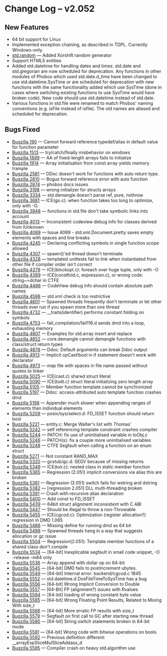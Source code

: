 <h1>Change Log &ndash; v2.052</h1>

<h2 id="new-features">New Features</h2>

* 64 bit support for Linux
* Implemented exception chaining, as described in TDPL. Currently Windows-only.
* [std.random](/phobos/std_random) &mdash; Added Xorshift random generator
* Support HTML5 entities
* Added std.datetime for handling dates and times. std.date and std.gregorian
  are now scheduled for deprecation. Any functions in other modules of Phobos
  which used std.date.d_time have been changed to use std.datetime.SysTime or
  are scheduled for deprecation with new functions with the same functionality
  added which use SysTime (done in cases where switching existing functions
  to use SysTime would have broken code). New code should use
  std.datetime instead of std.date.
* Various functions in std.file were renamed to match Phobos' naming
  conventions (e.g. isFile instead of isfile). The old names are aliased and
  scheduled for deprecation.

<h2 id="bugs-fixed">Bugs Fixed</h2>

* [Bugzilla 190](/bug/190) &mdash; Cannot forward reference typedef/alias in default value for function parameter
* [Bugzilla 1513](/bug/1513) &mdash; try/catch/finally misbehavior on windows
* [Bugzilla 1899](/bug/1899) &mdash; AA of fixed-length arrays fails to initialize
* [Bugzilla 1914](/bug/1914) &mdash; Array initialisation from const array yields memory trample
* [Bugzilla 2581](/bug/2581) &mdash; DDoc doesn't work for functions with auto return type.
* [Bugzilla 2810](/bug/2810) &mdash; Bogus forward reference error with auto function
* [Bugzilla 2874](/bug/2874) &mdash; phobos docs issues
* [Bugzilla 3198](/bug/3198) &mdash; wrong initializer for structs arrays
* [Bugzilla 3334](/bug/3334) &mdash; std.demangle doesn't parse ref, pure, nothrow
* [Bugzilla 3681](/bug/3681) &mdash; ICE(go.c): when function takes too long to optimize, only with -O.
* [Bugzilla 3848](/bug/3848) &mdash; functions in std.file don't take symbolic links into account
* [Bugzilla 4013](/bug/4013) &mdash; Inconsistent codeview debug info for classes derived from IUnknown
* [Bugzilla 4069](/bug/4069) &mdash; Issue 4069 - std.xml.Document.pretty saves empty elements with spaces and line breaks
* [Bugzilla 4245](/bug/4245) &mdash; Declaring conflicting symbols in single function scope allowed
* [Bugzilla 4307](/bug/4307) &mdash; spawn()'ed thread doesn't terminate
* [Bugzilla 4328](/bug/4328) &mdash; templated unittests fail to link when instantiated from other file if compiler order isn't correct
* [Bugzilla 4379](/bug/4379) &mdash; ICE(blockopt.c): foreach over huge tuple, only with -O
* [Bugzilla 4389](/bug/4389) &mdash; ICE(constfold.c, expression.c), or wrong code: string~=dchar in CTFE
* [Bugzilla 4486](/bug/4486) &mdash; CodeView debug info should contain absolute path names
* [Bugzilla 4598](/bug/4598) &mdash; std.xml check is too restrictive
* [Bugzilla 4601](/bug/4601) &mdash; Spawned threads frequently don't terminate or let other threads ever run if you spawn more than one thread
* [Bugzilla 4732](/bug/4732) &mdash; __traits(identifier) performs constant folding on symbols
* [Bugzilla 4753](/bug/4753) &mdash; fail_compilation/fail116.d sends dmd into a loop, exhausting memory
* [Bugzilla 4807](/bug/4807) &mdash; Examples for std.array insert and replace
* [Bugzilla 4852](/bug/4852) &mdash; core.demangle cannot demangle functions with class/struct return types
* [Bugzilla 4878](/bug/4878) &mdash; Ddoc: Default arguments can break Ddoc output
* [Bugzilla 4913](/bug/4913) &mdash; Implicit opCast!bool in if statement doesn't work with declarator
* [Bugzilla 4973](/bug/4973) &mdash; map file with spaces in file name passed without quotes to linker
* [Bugzilla 5025](/bug/5025) &mdash; ICE(cast.c) shared struct literal
* [Bugzilla 5090](/bug/5090) &mdash; ICE(todt.c) struct literal initializing zero length array
* [Bugzilla 5105](/bug/5105) &mdash; Member function template cannot be synchronized
* [Bugzilla 5197](/bug/5197) &mdash; Ddoc: access-attributed auto template function crashes dmd
* [Bugzilla 5198](/bug/5198) &mdash; Appender much slower when appending ranges of elements than individual elements
* [Bugzilla 5209](/bug/5209) &mdash; posix/sys/select.d: FD_ISSET function should return bool
* [Bugzilla 5221](/bug/5221) &mdash; entity.c: Merge Walter's list with Thomas'
* [Bugzilla 5242](/bug/5242) &mdash; self referencing template constraint crashes compiler
* [Bugzilla 5244](/bug/5244) &mdash; PATCH: fix use of uninitialised variable in toObj.c
* [Bugzilla 5246](/bug/5246) &mdash; PATCH(s): fix a couple more uninitialised variables
* [Bugzilla 5248](/bug/5248) &mdash; CTFE Segfault when calling a function on an enum struct
* [Bugzilla 5271](/bug/5271) &mdash; Not constant RAND_MAX
* [Bugzilla 5320](/bug/5320) &mdash; gcstub/gc.d: SEGV because of missing returns
* [Bugzilla 5349](/bug/5349) &mdash; ICE(toir.c): nested class in static member function
* [Bugzilla 5365](/bug/5365) &mdash; Regression (2.051) implicit conversions via alias this are broken
* [Bugzilla 5381](/bug/5381) &mdash; Regression (2.051) switch fails for wstring and dstring
* [Bugzilla 5382](/bug/5382) &mdash; [regression 2.051] DLL multi-threading broken
* [Bugzilla 5391](/bug/5391) &mdash; Crash with recursive alias declaration
* [Bugzilla 5400](/bug/5400) &mdash; Add const to FD_ISSET
* [Bugzilla 5439](/bug/5439) &mdash; 64bit struct alignment inconsistent with C ABI
* [Bugzilla 5447](/bug/5447) &mdash; Should be illegal to throw a non-Throwable
* [Bugzilla 5455](/bug/5455) &mdash; ICE(cgcod.c): Optimization (register allocation?) regression in DMD 1.065
* [Bugzilla 5486](/bug/5486) &mdash; Missing define for running dmd as 64 bit
* [Bugzilla 5488](/bug/5488) &mdash; Spawned threads hang in a way that suggests allocation or gc issue
* [Bugzilla 5504](/bug/5504) &mdash; Regression(2.051): Template member functions of a shared class don't compile
* [Bugzilla 5534](/bug/5534) &mdash; [64-bit] Inexplicable segfault in small code snippet, -O -release -m64 only
* [Bugzilla 5536](/bug/5536) &mdash; Array append with dollar op on 64-bit
* [Bugzilla 5545](/bug/5545) &mdash; [64-bit] DMD fails to postincrement ubytes.
* [Bugzilla 5549](/bug/5549) &mdash; [64-bit] Internal error: backend/cgcod.c 1845
* [Bugzilla 5552](/bug/5552) &mdash; std.datetime.d DosFileTimeToSysTime has a bug
* [Bugzilla 5556](/bug/5556) &mdash; [64-bit] Wrong Implicit Conversion to Double
* [Bugzilla 5557](/bug/5557) &mdash; [64-Bit] FP (alignment?) issues with Rvalues
* [Bugzilla 5564](/bug/5564) &mdash; [64-bit] loading of wrong constant byte value
* [Bugzilla 5565](/bug/5565) &mdash; [64-bit] Wrong Floating Point Results, Related to Mixing With size_t
* [Bugzilla 5566](/bug/5566) &mdash; [64-bit] More erratic FP results with size_t
* [Bugzilla 5579](/bug/5579) &mdash; Segfault on first call to GC after starting new thread
* [Bugzilla 5580](/bug/5580) &mdash; [64-bit] String switch statements broken in 64-bit mode
* [Bugzilla 5581](/bug/5581) &mdash; [64-bit] Wrong code with bitwise operations on bools
* [Bugzilla 5592](/bug/5592) &mdash; Previous definition different: __arrayExpSliceMulSliceAddass_d
* [Bugzilla 5595](/bug/5595) &mdash; Compiler crash on heavy std.algorithm use
